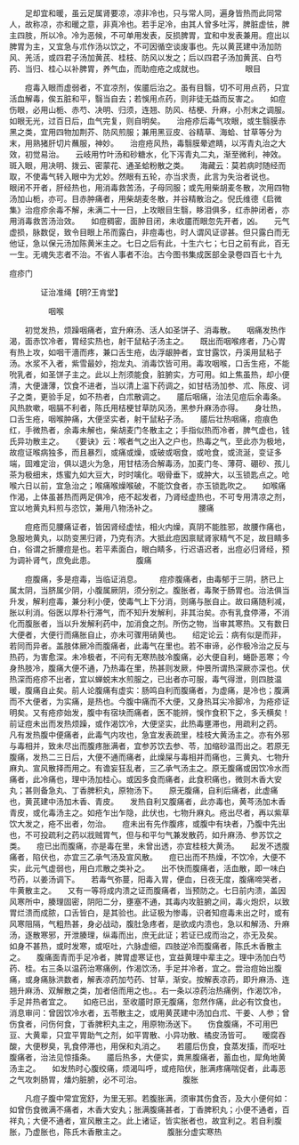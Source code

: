 <!-- { "loadSidebar": true } -->
　　足却宜和暖，虽云足属肾要凉，凉非冷也，只与常人同，遍身皆热而此同常人，故称凉，亦和暖之意，非真冷也。若手足冷，由其人曾多吐泻，脾脏虚怯，脾主四肢，所以冷。冷为恶候，不可单用发表，反损脾胃，宜和中发表兼用。痘出以脾胃为主，又宜急与朮作汤以饮之，不可因循空谈废事也。先以黄芪建中汤加防风、羌活，或四君子汤加黄芪、桂枝、防风以发之；后以四君子汤加黄芪、白芍药、当归、桂心以补脾胃，养气血，而助痘疮之成就也。
　　　　　眼目

　　痘毒入眼而虚弱者，不宜凉剂，俟靥后治之。虽有目翳，切不可用点药，只宜活血解毒，俟五脏和平，翳当自去；若悞用点药，则非徒无益而反害之。　　如痘伤眼，必用山栀、赤芍、决明、归须，连翘、防风、桔梗、升麻，小剂末之调服。如眼无光，过百日后，血气完复，则自明矣。　　治疮疹后毒气攻眼，或生翳膜赤黑之类，宜用四物加荆芥、防风煎服；兼用黑豆皮、谷精草、海蛤、甘草等分为末，用熟猪肝切片蘸服，神妙。　　治痘疮风热，毒翳膜晕遮睛，以泻青丸治之大效，初觉易治。　　云岐用竹叶汤和砂糖水，化下泻青丸二丸，渐至微利，神效。　　斑入眼，用决明、拨云、密蒙花、通圣蛤粉散之类。　　海藏云：莫若病时随经而取，不使毒气转入眼中为尤妙。然眼有五轮，亦当求责，此言为失治者说也。　　眼闭不开者，肝经热也，用消毒救苦汤，子母同服；或先用柴胡麦冬散，次用四物汤加山栀，亦可。目赤肿痛者，用柴胡麦冬散，并谷精散治之。倪氏维德《启微集》治痘疹余毒不解，未满二十一日，上攻眼目生翳，眵泪俱多，红赤肿闭者，亦用消毒救苦汤治效。　　如痘稠密，面肿目闭，未收靥而眼忽先开者，凶。　　元气虚损，脉数促，致令目眼上吊而露白，非痘毒也，时人谓风证谬甚。但只露白而无他证，急以保元汤加陈黄米主之。七日之后有此，十生六七；七日之前有此，百无一生。无魂失志者不治。不省人事者不治。古今图书集成医部全录卷四百七十九

痘疹门

　　　　证治准绳【明?王肯堂】

　　　　　咽喉

　　初觉发热，烦躁咽痛者，宜升麻汤、活人如圣饼子、消毒散。　　咽痛发热作渴，面赤饮冷者，胃经实热也，射干鼠粘子汤主之。　　既出而咽喉疼者，乃心胃有热上攻，如咽干濇而疼，兼口舌生疮，齿浮龈肿者，宜甘露饮，丹溪用鼠粘子汤。水浆不入者，紫雪最妙，抱龙丸、消毒饮皆可用。毒攻咽喉，口舌生疮，不能吮乳者，如圣饼子主之。此以上剂须能食，脏腑实，方可用。如上焦虽热，却小便清，大便溏薄，饮食不进者，当以清上温下药调之，如甘桔汤加参、朮、陈皮、诃子之类，更验手足，如不热者，白朮散调之。　　靥后咽痛，治法见痘后余毒条。风热款嗽，咽膈不利者，陈氏用桔梗甘草防风汤，黑参升麻汤亦得。　　身壮热，口舌生疮，咽喉肿痛，大便坚实者，射干鼠粘子汤。　　靥后壮热咽痛，痘痕色红，手微热者，余毒未解也，柴胡麦门冬散主之；手指似热而冷者，脾气虚也，钱氏异功散主之。　　《要诀》云：喉者气之出入之户也，热毒之气，至此亦为极地，故痘证喉病独多，而且暴烈，或痛或燥，或破或咽食，或呛食，或流涎，变证多端，固难定治，俱以退火为急，用甘桔汤合解毒汤，加麦门冬、薄荷、硼砂、孩儿茶为极细末，炼蜜九如大豆大，时时噙化。咽骨垂下，或肿大，以玉锁匙点之。呛喉六日以前，宜急治之；喉痛喉燥喉破，不能饮食者，亦玉锁匙吹之。　　如喉痛作渴，上体虽甚热而两足俱冷，疮不起发者，乃肾经虚热也，不可专用清凉之剂，宜以地黄丸料煎与恣饮，兼用八物汤补之。
　　　　　腰痛

　　痘疮而见腰痛证者，皆因肾经虚怯，相火内燥，真阴不能胜邪，故腰作痛也，急服地黄丸，以防变黑归肾，乃克有济。大抵此痘因禀赋肾家精气不足，故目睛多白，俗谓之折腰痘是也。若平素面白，眼白睛多，行迟语迟者，出痘必归肾经，预为调补肾气，庶免此患。
　　　　　腹痛

　　痘腹痛，多是痘毒，当临证消息。
　　痘疹腹痛者，由毒郁于三阴，脐已上属太阴，当脐属少阴，小腹属厥阴，须分别之。腹胀者，毒聚于肠胃也。治法俱当升发，解利痘毒，兼分利小便，使毒气上下分消，则痛与胀自止。故曰痛随利减，胀以利消。俗医以厚朴行滞气，而不知升发解利，非其治矣。亦有乳食停滞，不消化而腹胀者，当以升发解利药中，加消食之剂。所伤之物，当审其寒热。又有数日大便者，大便行而痛胀自止，亦未可骤用硝黄也。　　绍定论云：病有似是而非，若同而异者。盖肢体厥冷而腹痛者，此毒气在里也。若不审谛，必作极冷治之反与热药，为害愈深。未冷极者，不问有无寒热肢冷腹痛，必大便自利，蜷卧恶寒；今身热肢冷，腹痛大便不通，乃热毒在里，热甚则发厥，仲景所谓热深厥亦深也。伏热深而疮疹不出者，宜以蝉蜕末水煎服之，已出者亦可服，毒气得泄，则四肢温暖，腹痛自止矣。前人论腹痛有虚实：肠鸣自利而腹痛者，为虚痛，是冷也；腹满而不大便者，为实痛，是热也。今腹中痛而不大便，又身热耳尖冷脚冷，为疮疹证明矣。又有疮疹始发，腹中有宿块而痛者，医不能辨，悞作食积下之，多夭横矣！　　前证痘未出而发热烦躁，或作渴饮冷，大便坚实，此热毒壅滞也，用疏利之药。　　凡有发热腹中便痛者，此毒气内攻也，急宜发表疏里，桂枝大黄汤主之。亦有外邪与毒相并，致未尽出而腹疼胀满者，宜参苏饮去参、苓，加缩砂温而出之。若原无腹痛，发热二三日后，大便不通而痛者，此燥屎与毒相并而痛也，三黄丸、七物升麻丸、宣风散择而用之。有谵妄狂乱者，三乙承气汤主之。原无腹痛或因饮冷水而痛者，此冷痛也，理中汤加桂心。或因多食而痛者，此食积痛也，微则木香大安丸；甚则备急丸、丁香脾积丸，原物汤下。　　原无腹痛，自利后痛者，此虚痛也，黄芪建中汤加木香、青皮。　　发热自利又腹痛者，此亦毒也，黄芩汤加木香青皮，或化毒汤主之。如疮乍出乍隐，此伏也，七物升麻丸。疮出尽者，再以紫草饮大发之，疮不出者，勿治。　　痘未出有先作腹疼，或腹中有块者，乃腹中先出也，不可投疏利之药以戕贼胃气，但与和平匀气兼发散药，如升麻汤、参苏饮之类。　　痘已出而腹痛，亦是毒在里，未曾出透，亦宜桂枝大黄汤。　　起发不透腹痛者，陷伏也，亦宜三乙承气汤及宣风散。　　痘已出而不热燥，不饮冷，大便不实，此元气虚弱也，用白朮散之类补之。　　出不快而腹痛者，活血散，即一味白芍药，以姜汤调下。　　若毒气弥蔓，阳毒入胃，便血，日夜无度，腹痛啼哭者，牛黄散主之。　　又有一等将成内溃之证而腹痛者，当预防之。七日前内溃，盖因风寒所中，腠理固密，阴阳二分，壅塞不通，其毒内攻脏腑之间，毒火炮炽，以致胃烂溃而成脓，口舌皆白，是其验也。此证极为惨毒，识者知痘毒未出之时，或有风寒阻隔，气粗热甚，身必战动，腹肚急疼者，是欲成内溃也，急以和解汤、升麻汤，逐散寒邪，开泄腠理，纵毒而出，庶无此证；若证已成而治之，亦无及矣。　　如身不甚热，或时发寒，或呕吐，六脉虚细，四肢逆冷而腹痛者，陈氏木香散主之。　　腹痛面青而手足冷者，脾胃虚寒证也，宜益黄理中辈主之。理中汤加白芍药、桂。右三条以温药治寒痛例，作渴饮汤，手足并冷者，宜之。尝治痘始出腹痛，或身痛脉洪数者，解表凉药加芍药、甘草，渐安。按解表凉药，即升麻汤、连翘升麻汤、双解散之类，加者倍而用之也。。右一条以凉药治热痛例，作渴饮冷，手足并热者宜之。　　如疮已出，至收靥时原无腹痛，忽然作痛，此必有饮食也，消息审问：曾因饮冷水者，五苓散主之，或用黄芪建中汤加白朮、干姜、人参；曾伤食者，问伤何食，丁香脾积丸主之，用原物汤送下。　　伤食腹痛，不可用巴豆、大黄辈，只宜平胃助气之剂，如平胃散、小异功散、橘皮汤皆可。　　暧腐吞酸，大便秽臭，乳食停滞也，用保和丸消之。　　若靥后伤食，食蒸发搐，而呕吐腹痛者，治法见惊搐条。　　靥后热多，大便实，粪黑腹痛者，蓄血也，犀角地黄汤主之。　　如发热时心腹绞痛，烦渴叫呼，或疮陷伏，胀满疼痛喘促者，此毒恶之气攻刺肠胃，燔灼脏腑，必不可治。
　　　　　腹胀

　　凡痘子腹中常宜宽舒，为里无邪。若腹胀满，须审其伤食否，及大小便何如：如曾伤食微满不痛者，木香大安丸；胀满腹痛甚者，丁香脾积丸；小便不通者，百祥丸；大便不通者，宣风散主之。此上诸证，皆实胀者也，故宜利之。若自利腹胀，乃虚胀也，陈氏木香散主之。
　　　　　腹胀分虚实寒热

